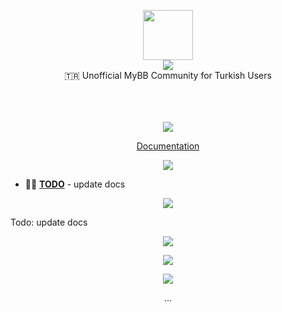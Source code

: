 <p align="center" class="logo-section">
<img src="https://i.ibb.co/rKb8Gf9B/278-2783276-white-twitter-png.png" height="80" width="80"/>
</br>
<img src="https://halitsever-api.vercel.app/api/repo-title?title=MyBB%20Turkish%20Community%20"/>
<br/>🇹🇷 Unofficial MyBB Community for Turkish Users 
<p align="center">
<br>
<br/>
<br/>
<img src="https://img.shields.io/github/sponsors/halitsever"/>
</p>
<p align="center">
<a align="center" href="#">Documentation</a>
  </p>
</p>

<p align="center">
<img src="https://halitsever-api.vercel.app/api/details"/>
</p>

- 🧑‍💻 [**TODO**](#) - update docs

<p align="center" >
<img src="https://halitsever-api.vercel.app/api/installation"/>
</p>

Todo: update docs

<p align="center" href="https://github.com/halitsever/repo_name/issues">
<img src="https://halitsever-api.vercel.app/api/issue"/>
</p>

<p align="center">
<img src="https://halitsever-api.vercel.app/api/sponsor"/>
</p>

<p align="center">
<img src="https://halitsever-api.vercel.app/api/license"/>
</p>

<p align="center">
  ...
</p>
